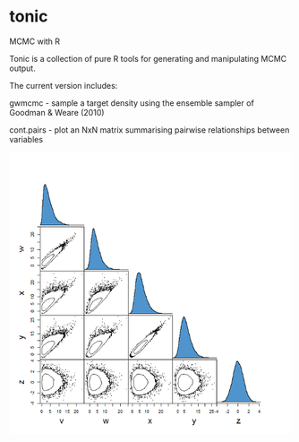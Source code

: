 # tonic
MCMC with R

Tonic is a collection of pure R tools for generating and manipulating MCMC output. 

The current version includes:

 gwmcmc     - sample a target density using the ensemble sampler of Goodman & Weare (2010)

 cont.pairs - plot an NxN matrix summarising pairwise relationships between variables

![example](figures/ContPairs_test.png)
